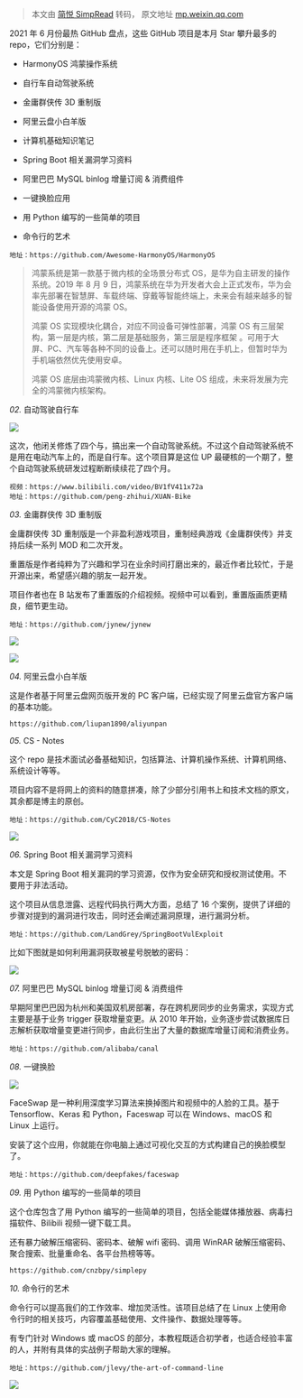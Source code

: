 > 本文由 [简悦 SimpRead](http://ksria.com/simpread/) 转码， 原文地址 [mp.weixin.qq.com](https://mp.weixin.qq.com/s?__biz=Mzg2MjEwMjI1Mg==&mid=2247518078&idx=1&sn=441d334c775d46831f2e6e397c317f91&chksm=ce0e30fdf979b9ebd93a7085dc68ae3acf3efc96fd3acfa4fb8ede786ada3f3f5155986077af&mpshare=1&scene=1&srcid=0619dtmafjOnm5pW1QL6vo2Q&sharer_sharetime=1624092398949&sharer_shareid=7fece245937ac96f04f0fb8e1311fff1#rd)

2021 年 6 月份最热 GitHub 盘点，这些 GitHub 项目是本月 Star 攀升最多的 repo，它们分别是：

*   HarmonyOS 鸿蒙操作系统
    
*   自行车自动驾驶系统
    
*   金庸群侠传 3D 重制版
    
*   阿里云盘小白羊版
    
*   计算机基础知识笔记
    
*   Spring Boot 相关漏洞学习资料
    
*   阿里巴巴 MySQL binlog 增量订阅 & 消费组件
    
*   一键换脸应用
    
*   用 Python 编写的一些简单的项目
    
*   命令行的艺术
    

```
地址：https://github.com/Awesome-HarmonyOS/HarmonyOS
```

> 鸿蒙系统是第一款基于微内核的全场景分布式 OS，是华为自主研发的操作系统。2019 年 8 月 9 日，鸿蒙系统在华为开发者大会上正式发布，华为会率先部署在智慧屏、车载终端、穿戴等智能终端上，未来会有越来越多的智能设备使用开源的鸿蒙 OS。 
> 
>   
> 
> 鸿蒙 OS 实现模块化耦合，对应不同设备可弹性部署，鸿蒙 OS 有三层架构，第一层是内核，第二层是基础服务，第三层是程序框架 。可用于大屏、PC、汽车等各种不同的设备上。还可以随时用在手机上，但暂时华为手机端依然优先使用安卓。 
> 
>   
> 
> 鸿蒙 OS 底层由鸿蒙微内核、Linux 内核、Lite OS 组成，未来将发展为完全的鸿蒙微内核架构。

_02._  自动驾驶自行车

![](https://mmbiz.qpic.cn/mmbiz_png/ePw3ZeGRruwyibJscCg4ywr8ZaMII4dtphDVcbdq1masmvzOReeUiaMXnZsDU18DZL7KqYzSCdxPue3KibDP50aIA/640?wx_fmt=png)

这次，他闭关修炼了四个与，搞出来一个自动驾驶系统。不过这个自动驾驶系统不是用在电动汽车上的，而是自行车。这个项目算是这位 UP 最硬核的一个期了，整个自动驾驶系统研发过程断断续续花了四个月。

```
视频：https://www.bilibili.com/video/BV1fV411x72a
地址：https://github.com/peng-zhihui/XUAN-Bike
```

_03._  金庸群侠传 3D 重制版

金庸群侠传 3D 重制版是一个非盈利游戏项目，重制经典游戏《金庸群侠传》并支持后续一系列 MOD 和二次开发。

重置版是作者纯粹为了兴趣和学习在业余时间打磨出来的，最近作者比较忙，于是开源出来，希望感兴趣的朋友一起开发。  

项目作者也在 B 站发布了重置版的介绍视频。视频中可以看到，重置版画质更精良，细节更生动。

```
地址：https://github.com/jynew/jynew
```

![](https://mmbiz.qpic.cn/mmbiz_png/ePw3ZeGRruzTyTmqibgf04eLPMRvgQ1JKaBFJ4ZwIy33Lca6HqH9zkicSiaTkYrRwIFVCwltIB6SLo5loC2bDBqWg/640?wx_fmt=png)

![](https://mmbiz.qpic.cn/mmbiz_png/ePw3ZeGRruzTyTmqibgf04eLPMRvgQ1JKLMLIMWcfVbWtqdqIjMwTQZTCh1Pf2wSSC2qbDOiaWYN0HBE7IUhAFEA/640?wx_fmt=png)

_04._  阿里云盘小白羊版

这是作者基于阿里云盘网页版开发的 PC 客户端，已经实现了阿里云盘官方客户端的基本功能。

```
https://github.com/liupan1890/aliyunpan
```

_05._ CS - Notes

这个 repo 是技术面试必备基础知识，包括算法、计算机操作系统、计算机网络、系统设计等等。

项目内容不是将网上的资料的随意拼凑，除了少部分引用书上和技术文档的原文，其余都是博主的原创。

```
地址：https://github.com/CyC2018/CS-Notes
```

![](https://mmbiz.qpic.cn/mmbiz_png/ePw3ZeGRruz8eVJQYbicv7LkMBxCeeTQsoYlMiarSHdNcQPJ89yYoRC83xkZAWz1YgoDvxRuveibsVwEFg0Bu4z3g/640?wx_fmt=png)

_06._ Spring Boot 相关漏洞学习资料

本文是 Spring Boot 相关漏洞的学习资源，仅作为安全研究和授权测试使用。不要用于非法活动。

这个项目从信息泄露、远程代码执行两大方面，总结了 16 个案例，提供了详细的步骤对提到的漏洞进行攻击，同时还会阐述漏洞原理，进行漏洞分析。

```
地址：https://github.com/LandGrey/SpringBootVulExploit
```

比如下图就是如何利用漏洞获取被星号脱敏的密码：

![](https://mmbiz.qpic.cn/mmbiz_png/ePw3ZeGRruz8eVJQYbicv7LkMBxCeeTQsLCuyKh3QXpk66HON0NQERdK5iaTp2jTr55Ap1I3oHN3r4Cz0EyHnBmA/640?wx_fmt=png)

_07._ 阿里巴巴 MySQL binlog 增量订阅 & 消费组件

早期阿里巴巴因为杭州和美国双机房部署，存在跨机房同步的业务需求，实现方式主要是基于业务 trigger 获取增量变更。从 2010 年开始，业务逐步尝试数据库日志解析获取增量变更进行同步，由此衍生出了大量的数据库增量订阅和消费业务。

```
地址：https://github.com/alibaba/canal
```

_08._ 一键换脸

![](https://mmbiz.qpic.cn/mmbiz_jpg/ePw3ZeGRruz8eVJQYbicv7LkMBxCeeTQsT9ibnI0bJqE50ZcZ7byicgIw2XMKeAThm0OiapI39c6PKjdvo6Ncj50JQ/640?wx_fmt=jpeg)

FaceSwap 是一种利用深度学习算法来换掉图片和视频中的人脸的工具。基于 Tensorflow、Keras 和 Python，Faceswap 可以在 Windows、macOS 和 Linux 上运行。

安装了这个应用，你就能在你电脑上通过可视化交互的方式构建自己的换脸模型了。

```
地址：https://github.com/deepfakes/faceswap
```

_09._ 用 Python 编写的一些简单的项目

这个仓库包含了用 Python 编写的一些简单的项目，包括全能媒体播放器、病毒扫描软件、Bilibili 视频一键下载工具。

还有暴力破解压缩密码、密码本、破解 wifi 密码、调用 WinRAR 破解压缩密码、聚合搜索、批量重命名、各平台热榜等等。

```
https://github.com/cnzbpy/simplepy
```

_10._ 命令行的艺术

命令行可以提高我们的工作效率、增加灵活性。该项目总结了在 Linux 上使用命令行时的相关技巧，内容覆盖基础使用、文件操作、数据处理等等。

有专门针对 Windows 或 macOS 的部分，本教程既适合初学者，也适合经验丰富的人，并附有具体的实战例子帮助大家的理解。

```
地址：https://github.com/jlevy/the-art-of-command-line
```

![](https://mmbiz.qpic.cn/mmbiz_png/ePw3ZeGRruyUtib9F16soluenZNIftq0BkibcZUSotKp2sJ963jnbQfWbCKTceNK980VHuibSWAplNML9Z8buF5rA/640?wx_fmt=png)